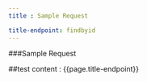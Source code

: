 ```yaml
---
title : Sample Request

title-endpoint: findbyid
---
```


###Sample Request

##test content : {{page.title-endpoint}} 
